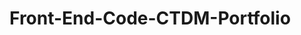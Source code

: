 # Front-End-Code-CTDM-Portfolio

<!-- Hi, please click on the "Front-End Code Artifact.html" file I provided in the GitHub Files-->
